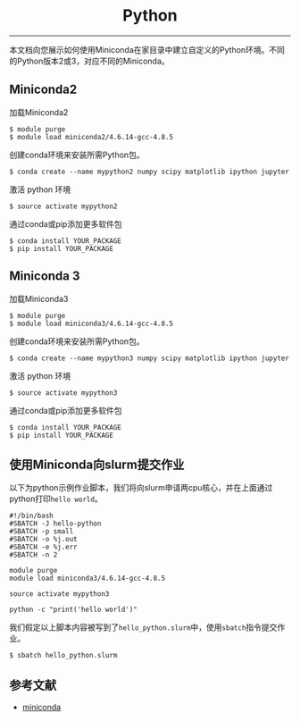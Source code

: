 # <center>Python</center>
------------
本文档向您展示如何使用Miniconda在家目录中建立自定义的Python环境。不同的Python版本2或3，对应不同的Miniconda。

## Miniconda2
加载Miniconda2

```
$ module purge
$ module load miniconda2/4.6.14-gcc-4.8.5
```
创建conda环境来安装所需Python包。
```
$ conda create --name mypython2 numpy scipy matplotlib ipython jupyter
```
激活 python 环境
```
$ source activate mypython2
```
通过conda或pip添加更多软件包

```
$ conda install YOUR_PACKAGE
$ pip install YOUR_PACKAGE
```

## Miniconda 3
加载Miniconda3
```
$ module purge
$ module load miniconda3/4.6.14-gcc-4.8.5
```
创建conda环境来安装所需Python包。
```
$ conda create --name mypython3 numpy scipy matplotlib ipython jupyter
```
激活 python 环境
```
$ source activate mypython3
```
通过conda或pip添加更多软件包
```
$ conda install YOUR_PACKAGE
$ pip install YOUR_PACKAGE
```

## 使用Miniconda向slurm提交作业

以下为python示例作业脚本，我们将向slurm申请两cpu核心，并在上面通过python打印`hello world`。

```
#!/bin/bash
#SBATCH -J hello-python
#SBATCH -p small
#SBATCH -o %j.out
#SBATCH -e %j.err
#SBATCH -n 2

module purge
module load miniconda3/4.6.14-gcc-4.8.5

source activate mypython3

python -c "print('hello world')"
```

我们假定以上脚本内容被写到了`hello_python.slurm`中，使用`sbatch`指令提交作业。

```
$ sbatch hello_python.slurm
```

## 参考文献

- [miniconda](https://docs.conda.io/en/latest/miniconda.html)